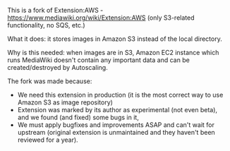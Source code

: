 This is a fork of Extension:AWS - https://www.mediawiki.org/wiki/Extension:AWS (only S3-related functionality, no SQS, etc.)

What it does: it stores images in Amazon S3 instead of the local directory.

Why is this needed: when images are in S3, Amazon EC2 instance which runs MediaWiki doesn't contain any important data and can be created/destroyed by Autoscaling.

The fork was made because:
* We need this extension in production (it is the most correct way to use Amazon S3 as image repository)
* Extension was marked by its author as experimental (not even beta), and we found (and fixed) some bugs in it,
* We must apply bugfixes and improvements ASAP and can't wait for upstream (original extension is unmaintained and they haven't been reviewed for a year).

